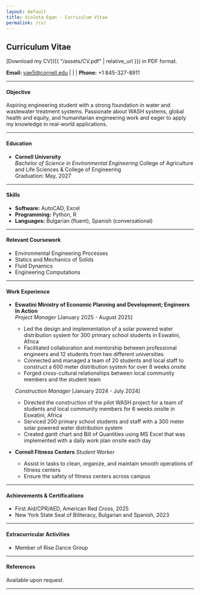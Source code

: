 ```yaml
---
layout: default
title: Violeta Egan - Curriculum Vitae
permalink: /cv/
---
```

## Curriculum Vitae

[Download my CV]({{ "/assets/CV.pdf" | relative_url }}) in PDF format.


**Email:** [vae5@cornell.edu](mailto:vae5@cornell.edu) | | | **Phone:** +1 845-327-8911

---

#### Objective
Aspiring engineering student with a strong foundation in water and wastewater treatment systems. Passionate about WASH systems, global health and equity, and humanitarian engineering work and eager to apply my knowledge in real-world applications.

---

#### Education
- **Cornell University**  
  *Bachelor of Science in Environmental Engineering*
  College of Agriculture and Life Sciences & College of Engineering  
  Graduation: May, 2027

---

#### Skills
- **Software:** AutoCAD, Excel  
- **Programming:** Python, R  
- **Languages:** Bulgarian (fluent), Spanish (conversational)  

---

#### Relevant Coursework
- Environmental Engineering Processes
- Statics and Mechanics of Solids
- Fluid Dynamics
- Engineering Computations  

---

#### Work Experience
- **Eswatini Ministry of Economic Planning and Development; Engineers In Action**  
  *Project Manager*         [January 2025 - August 2025]
  - Led the design and implementation of a solar powered water distribution system for 300 primary school students in Eswatini, Africa
  - Facilitated collaboration and mentorship between professional engineers and 12 students from two different universities
  - Connected and managed a team of 20 students and local staff to construct a 600 meter distribution system for over 8 weeks onsite
  - Forged cross-cultural relationships between local community members and the student team

  *Construction Manager*         [January 2024 - July 2024]
  - Directed the construction of the pilot WASH project for a team of students and local community members for 6 weeks onsite in Eswatini, Africa
  - Serviced 200 primary school students and staff with a 300 meter solar powered water distribution system
  - Created gantt chart and Bill of Quantities using MS Excel that was implemented with a daily work plan onsite each day 

- **Cornell Fitness Centers**
  *Student Worker*
  - Assist in tasks to clean, organize, and maintain smooth operations of fitness centers
  - Ensure the safety of fitness centers across campus

---

#### Achievements & Certifications
- First Aid/CPR/AED, American Red Cross, 2025  
- New York State Seal of Biliteracy, Bulgarian and Spanish, 2023  

---

#### Extracurricular Activities
- Member of Rise Dance Group  
---

#### References
Available upon request.

---

